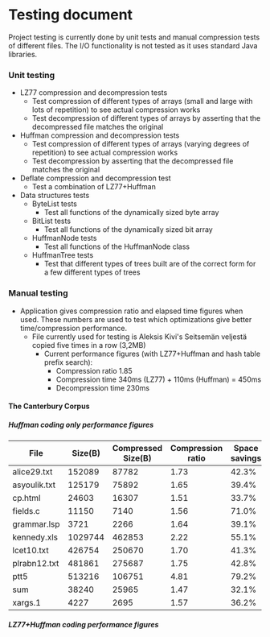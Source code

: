 # Testing document

Project testing is currently done by unit tests and manual compression tests of different files. The I/O functionality is not tested as it uses standard Java libraries.

### Unit testing

  * LZ77 compression and decompression tests
    * Test compression of different types of arrays (small and large with lots of repetition) to see actual compression works
    * Test decompression of different types of arrays by asserting that the decompressed file matches the original
  * Huffman compression and decompression tests
    * Test compression of different types of arrays (varying degrees of repetition) to see actual compression works
    * Test decompression by asserting that the decompressed file matches the original
  * Deflate compression and decompression test
    * Test a combination of LZ77+Huffman
  * Data structures tests
    * ByteList tests
      * Test all functions of the dynamically sized byte array
    * BitList tests
      * Test all functions of the dynamically sized bit array
    * HuffmanNode tests
      * Test all functions of the HuffmanNode class
    * HuffmanTree tests
      * Test that different types of trees built are of the correct form for a few different types of trees
  
  
### Manual testing

  * Application gives compression ratio and elapsed time figures when used. These numbers are used to test which optimizations give better time/compression performance.
    * File currently used for testing is Aleksis Kivi's Seitsemän veljestä copied five times in a row (3,2MB)
      * Current performance figures (with LZ77+Huffman and hash table prefix search):
        * Compression ratio 1.85
        * Compression time 340ms (LZ77) + 110ms (Huffman) = 450ms
        * Decompression time 230ms

#### The Canterbury Corpus

##### Huffman coding only performance figures

| File         | Size(B)  | Compressed Size(B) | Compression ratio | Space savings | Compression time | Decompression time |
| ------------ | -------- | ------------------ | ------------------| ------------- | ---------------- | ------------------ |
| alice29.txt  | 152089   | 87782              | 1.73              | 42.3%         | 22ms             | 16ms               |
| asyoulik.txt | 125179   | 75892              | 1.65              | 39.4%         | 22ms             | 19ms               |
| cp.html      | 24603    | 16307              | 1.51              | 33.7%         | 8ms              | 9ms                |
| fields.c     | 11150    | 7140               | 1.56              | 71.0%         | 11ms             | 9ms                |
| grammar.lsp  | 3721     | 2266               | 1.64              | 39.1%         | 5ms              | 5ms                |
| kennedy.xls  | 1029744  | 462853             | 2.22              | 55.1%         | 36ms             | 35ms               |
| lcet10.txt   | 426754   | 250670             | 1.70              | 41.3%         | 29ms             | 24ms               |
| plrabn12.txt | 481861   | 275687             | 1.75              | 42.8%         | 34ms             | 26ms               |
| ptt5         | 513216   | 106751             | 4.81              | 79.2%         | 25ms             | 20ms               |
| sum          | 38240    | 25965              | 1.47              | 32.1%         | 13ms             | 10ms               |
| xargs.1      | 4227     | 2695               | 1.57              | 36.2%         | 5ms              | 4ms                |

##### LZ77+Huffman coding performance figures
